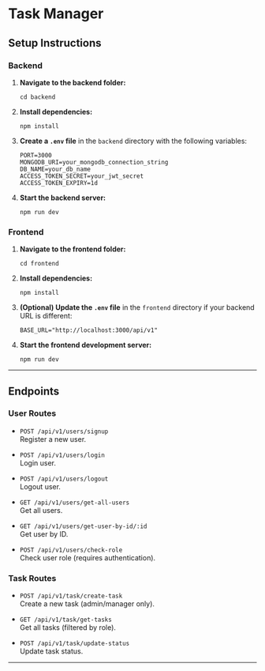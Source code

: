 # Task Manager

## Setup Instructions

### Backend

1. **Navigate to the backend folder:**

   ```
   cd backend
   ```

2. **Install dependencies:**

   ```
   npm install
   ```

3. **Create a `.env` file** in the `backend` directory with the following variables:

   ```
   PORT=3000
   MONGODB_URI=your_mongodb_connection_string
   DB_NAME=your_db_name
   ACCESS_TOKEN_SECRET=your_jwt_secret
   ACCESS_TOKEN_EXPIRY=1d
   ```

4. **Start the backend server:**
   ```
   npm run dev
   ```

### Frontend

1. **Navigate to the frontend folder:**

   ```
   cd frontend
   ```

2. **Install dependencies:**

   ```
   npm install
   ```

3. **(Optional) Update the `.env` file** in the `frontend` directory if your backend URL is different:

   ```
   BASE_URL="http://localhost:3000/api/v1"
   ```

4. **Start the frontend development server:**
   ```
   npm run dev
   ```

---

## Endpoints

### User Routes

- `POST /api/v1/users/signup`  
  Register a new user.

- `POST /api/v1/users/login`  
  Login user.

- `POST /api/v1/users/logout`  
  Logout user.

- `GET /api/v1/users/get-all-users`  
  Get all users.

- `GET /api/v1/users/get-user-by-id/:id`  
  Get user by ID.

- `POST /api/v1/users/check-role`  
  Check user role (requires authentication).

### Task Routes

- `POST /api/v1/task/create-task`  
  Create a new task (admin/manager only).

- `GET /api/v1/task/get-tasks`  
  Get all tasks (filtered by role).

- `POST /api/v1/task/update-status`  
  Update task status.

---
